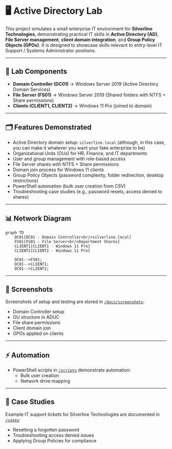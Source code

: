 # 🖥️ Active Directory Lab

This project simulates a small enterprise IT environment for **Silverline Technologies**, demonstrating practical IT skills in **Active Directory (AD)**, **File Server management**, **client domain integration**, and **Group Policy Objects (GPOs)**. It is designed to showcase skills relevant to entry-level IT Support / Systems Administrator positions.

---

## 🔧 Lab Components
- **Domain Controller (DC01)** → Windows Server 2019 (Active Directory Domain Services)
- **File Server (FS01)** → Windows Server 2019 (Shared folders with NTFS + Share permissions)
- **Clients (CLIENT1, CLIENT2)** → Windows 11 Pro (joined to domain)

---

## 🗂️ Features Demonstrated
- Active Directory domain setup: `silverline.local` (although, in this case, you can make it whatever you want your fake enterprise to be)
- Organizational Units (OUs) for HR, Finance, and IT departments
- User and group management with role-based access
- File Server shares with NTFS + Share permissions
- Domain join process for Windows 11 clients
- Group Policy Objects (password complexity, folder redirection, desktop restrictions)
- PowerShell automation (bulk user creation from CSV)
- Troubleshooting case studies (e.g., password resets, access denied to shares)

---

## 📊 Network Diagram
```mermaid
graph TD
    DC01[DC01 - Domain Controller<br/>silverline.local]
    FS01[FS01 - File Server<br/>Department Shares]
    CLIENT1[CLIENT1 - Windows 11 Pro]
    CLIENT2[CLIENT2 - Windows 11 Pro]

    DC01-->FS01;
    DC01-->CLIENT1;
    DC01-->CLIENT2;
```
---

## 📸 Screenshots
Screenshots of setup and testing are stored in [`/docs/screenshots`](docs/screenshots):
- Domain Controller setup
- OU structure in ADUC
- File share permissions
- Client domain join
- GPOs applied on clients

---

## ⚡ Automation
- PowerShell scripts in [`/scripts`](scripts) demonstrate automation:
  - Bulk user creation
  - Network drive mapping

---

## 📝 Case Studies
Example IT support tickets for Silverline Technologies are documented in [`/cases`](cases):
- Resetting a forgotten password
- Troubleshooting access denied issues
- Applying Group Policies for compliance

